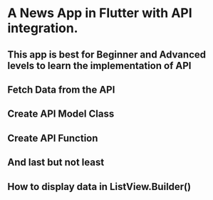 # A News App in Flutter with API integration.
## This app is best for Beginner and Advanced levels to learn the implementation of API
## Fetch Data from the API
## Create API Model Class
## Create API Function
## And last but not least
## How to display data in ListView.Builder()
